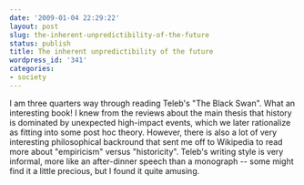 ```yaml
---
date: '2009-01-04 22:29:22'
layout: post
slug: the-inherent-unpredictibility-of-the-future
status: publish
title: The inherent unpredictibility of the future
wordpress_id: '341'
categories:
- society
---
```


I am three quarters way through reading Teleb's "The Black Swan". What an interesting book! I knew from the reviews about the main thesis that history is dominated by unexpected high-impact events, which we later rationalize as fitting into some post hoc theory. However, there is also a lot of very interesting philosophical backround that sent me off to Wikipedia to read more about "empiricism" versus "historicity". Teleb's writing style is very informal, more like an after-dinner speech than a monograph -- some might find it a little precious, but I found it quite amusing.
